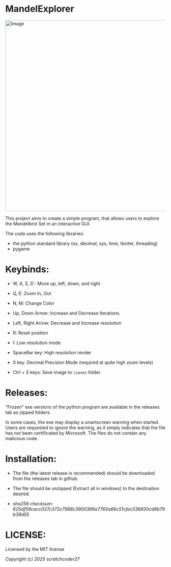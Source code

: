 # MandelExplorer

<img width="800" height="600" alt="Image" src="https://github.com/user-attachments/assets/98b9b683-98e4-454e-b98f-ca5c3cfe41ae" />

This project aims to create a simple program, that allows users to explore the Mandelbrot Set in an interactive GUI.

The code uses the following libraries:
  - the python standard library (os, decimal, sys, time, tkinter, threading)
  - pygame

# Keybinds:
 - W, A, S, D : Move up, left, down, and right
 - Q, E: Zoom In, Out
 - N, M: Change Color
 - Up, Down Arrow: Increase and Decrease Iterations
 - Left, Right Arrow: Decrease and Increase resolution

 - R: Reset position
 - I: Low resolution mode
 - SpaceBar key: High resolution render
 - 0 key: Decimal Precision Mode (required at quite high zoom levels)
 - Ctrl + S keys: Save image to `\saves` folder

# Releases:
"Frozen" exe versions of the python program are available in the releases tab as zipped folders.

In some cases, the exe may display a smartscreen warning when started. Users are requested to ignore the warning, as it simply indicates that the file has not been certificated by Microsoft. The files do not contain any malicious code.

# Installation:
 - The file (the latest release is recommended) should be downloaded from the releases tab in github.

 - The file should be unzipped (Extract all in windows) to the destination desired.

- _sha256 checksum:
625df59cacc027c372c7998c3900366a7765a66c51cfec536830cd6b79b39d55_

# LICENSE:
Licensed by the MIT license

_Copyright (c) 2025 scratchcoder27_
